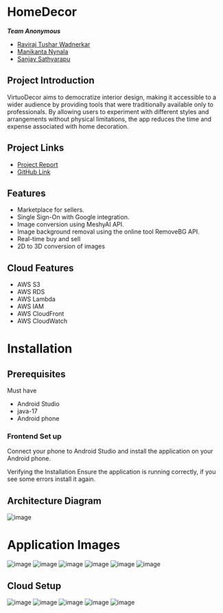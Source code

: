 # HomeDecor

***Team Anonymous***

- [Raviraj Tushar Wadnerkar](https://github.com/RavirajWadnerkar) 
- [Manikanta Nynala](https://github.com/manikantanynala97)
- [Sanjay Sathyarapu](https://github.com/sanjaysathyarapu)


## Project Introduction

VirtuoDecor aims to democratize interior design, making it accessible to a wider audience by providing tools that were traditionally available only to professionals. By allowing users to experiment with different styles and arrangements without physical limitations, the app reduces the time and expense associated with home decoration.

## Project Links

- [Project Report](https://docs.google.com/document/d/1aVA-matanmwtDlGmNKKSFkGVB2MSEZ3D60HYEyH66Yo/edit?usp=sharing)
- [GitHub Link](https://github.com/RavirajWadnerkar/CMPE_277_Smartphone_Application_Development)


## Features

- Marketplace for sellers.
- Single Sign-On with Google integration.
- Image conversion using MeshyAI API.
- Image background removal using the online tool RemoveBG API.
- Real-time buy and sell
- 2D to 3D conversion of images

## Cloud Features

- AWS S3
- AWS RDS
- AWS Lambda
- AWS IAM
- AWS CloudFront
- AWS CloudWatch

# Installation

## Prerequisites

Must have 
- Android Studio
- java-17
- Android phone
  
### Frontend Set up

Connect your phone to Android Studio and install the application on your Android phone.


Verifying the Installation
Ensure the application is running correctly, if you see some errors install it again.

## Architecture Diagram

![image](https://github.com/RavirajWadnerkar/CMPE_277_Smartphone_Application_Development/assets/47893967/87dfe5ea-79d8-488b-9154-0c6ece78415e)

# Application Images
![image](https://github.com/RavirajWadnerkar/CMPE_277_Smartphone_Application_Development/assets/47893967/c8b6795e-066c-42ae-a904-a90384bee44e)
![image](https://github.com/RavirajWadnerkar/CMPE_277_Smartphone_Application_Development/assets/47893967/ad22d723-62cc-4df7-a384-8f3fccbde963)
![image](https://github.com/RavirajWadnerkar/CMPE_277_Smartphone_Application_Development/assets/47893967/f462e6d6-0d1a-4f26-929d-9654e1e45f62)
![image](https://github.com/RavirajWadnerkar/CMPE_277_Smartphone_Application_Development/assets/47893967/5a19c11f-0b5c-4317-b38e-924825bc97f0)
![image](https://github.com/RavirajWadnerkar/CMPE_277_Smartphone_Application_Development/assets/47893967/8cee3862-a07b-48db-b3a7-32f44d264d32)
![image](https://github.com/RavirajWadnerkar/CMPE_277_Smartphone_Application_Development/assets/47893967/e9241106-c182-41fb-ba6c-80e3962e95b5)

## Cloud Setup
![image](https://github.com/RavirajWadnerkar/CMPE_277_Smartphone_Application_Development/assets/47893967/e12e94a6-e907-4718-b625-120b06e9b6c3)
![image](https://github.com/RavirajWadnerkar/CMPE_277_Smartphone_Application_Development/assets/47893967/79922050-a87d-49e8-9647-ad269d899900)
![image](https://github.com/RavirajWadnerkar/CMPE_277_Smartphone_Application_Development/assets/47893967/09fa82a3-58d0-4806-b72e-dd5b14ab30ff)
![image](https://github.com/RavirajWadnerkar/CMPE_277_Smartphone_Application_Development/assets/47893967/db658da0-8390-4b58-aca2-47901c0e6c71)
![image](https://github.com/RavirajWadnerkar/CMPE_277_Smartphone_Application_Development/assets/47893967/d2efa8e6-b865-4bea-b8ca-6373fc4b153b)
